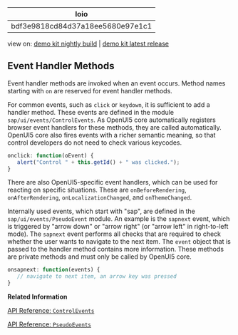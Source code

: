<!-- loiobdf3e9818cd84d37a18ee5680e97e1c1 -->

| loio |
| -----|
| bdf3e9818cd84d37a18ee5680e97e1c1 |

<div id="loio">

view on: [demo kit nightly build](https://openui5nightly.hana.ondemand.com/#/topic/bdf3e9818cd84d37a18ee5680e97e1c1) | [demo kit latest release](https://openui5.hana.ondemand.com/#/topic/bdf3e9818cd84d37a18ee5680e97e1c1)</div>

## Event Handler Methods

Event handler methods are invoked when an event occurs. Method names starting with `on` are reserved for event handler methods.

For common events, such as `click` or `keydown`, it is sufficient to add a handler method. These events are defined in the module `sap/ui/events/ControlEvents`. As OpenUI5 core automatically registers browser event handlers for these methods, they are called automatically. OpenUI5 core also fires events with a richer semantic meaning, so that control developers do not need to check various keycodes.

``` js
onclick: function(oEvent) {
   alert("Control " + this.getId() + " was clicked.");
}
```

There are also OpenUI5-specific event handlers, which can be used for reacting on specific situations. These are `onBeforeRendering`, `onAfterRendering`, `onLocalizationChanged`, and `onThemeChanged`.

Internally used events, which start with "sap", are defined in the `sap/ui/events/PseudoEvent` module. An example is the `sapnext` event, which is triggered by "arrow down" or "arrow right" \(or "arrow left" in right-to-left mode\). The `sapnext` event performs all checks that are required to check whether the user wants to navigate to the next item. The `event` object that is passed to the handler method contains more information. These methods are private methods and must only be called by OpenUI5 core.

``` js
onsapnext: function(events) {
   // navigate to next item, an arrow key was pressed
}
```

**Related Information**  


[API Reference: `ControlEvents`](https://openui5.hana.ondemand.com/#/api/module%3Asap%2Fui%2Fevents%2FControlEvents)

[API Reference: `PseudoEvents`](https://openui5.hana.ondemand.com/#/api/module%3Asap%2Fui%2Fevents%2FPseudoEvents.events)

